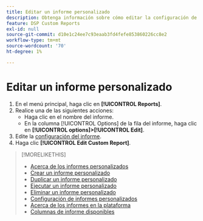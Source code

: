 ```yaml
---
title: Editar un informe personalizado
description: Obtenga información sobre cómo editar la configuración de informes personalizada.
feature: DSP Custom Reports
exl-id: null
source-git-commit: d10e1c24ee7c93eaab3fd4fefe853860226cc8e2
workflow-type: tm+mt
source-wordcount: '70'
ht-degree: 1%

---
```



# Editar un informe personalizado

1. En el menú principal, haga clic en **[!UICONTROL Reports]**.
1. Realice una de las siguientes acciones:
   * Haga clic en el nombre del informe.
   * En la columna [!UICONTROL Options] de la fila del informe, haga clic en **[!UICONTROL options]>[!UICONTROL Edit]**.
1. Edite la [configuración del informe](/help/dsp/reports/report-settings.md).
1. Haga clic **[!UICONTROL Edit Custom Report]**.

>[!MORELIKETHIS]
>
>* [Acerca de los informes personalizados](/help/dsp/reports/report-about.md)
>* [Crear un informe personalizado](/help/dsp/reports/report-create.md)
>* [Duplicar un informe personalizado](/help/dsp/reports/report-copy.md)
>* [Ejecutar un informe personalizado](/help/dsp/reports/report-run-now.md)
>* [Eliminar un informe personalizado](/help/dsp/reports/report-delete.md)
>* [Configuración de informes personalizados](/help/dsp/reports/report-settings.md)
>* [Acerca de los informes en la plataforma](/help/dsp/campaign-management/reports/campaign-reports-about.md)
>* [Columnas de informe disponibles](/help/dsp/reports/report-columns.md)

